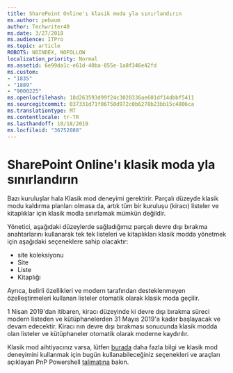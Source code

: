 ```yaml
---
title: SharePoint Online'ı klasik moda yla sınırlandırın
ms.author: pebaum
author: Techwriter40
ms.date: 3/27/2018
ms.audience: ITPro
ms.topic: article
ROBOTS: NOINDEX, NOFOLLOW
localization_priority: Normal
ms.assetid: 6e99da1c-e61d-40ba-855e-1a8f346e42fd
ms.custom:
- "1835"
- "1889"
- "9000225"
ms.openlocfilehash: 18d263593d99f24c3020336ae601df14dbbf5411
ms.sourcegitcommit: 037331d71f06750d972c0b6278b23bb15c4806ca
ms.translationtype: MT
ms.contentlocale: tr-TR
ms.lasthandoff: 10/18/2019
ms.locfileid: "36752088"
---
```

# <a name="restrict-sharepoint-online-to-classic-mode"></a>SharePoint Online'ı klasik moda yla sınırlandırın

Bazı kuruluşlar hala Klasik mod deneyimi gerektirir. Parçalı düzeyde klasik modu kaldırma planları olmasa da, artık tüm bir kuruluşu (kiracı) listeler ve kitaplıklar için klasik modla sınırlamak mümkün değildir.

Yönetici, aşağıdaki düzeylerde sağladığımız parçalı devre dışı bırakma anahtarlarını kullanarak tek tek listeleri ve kitaplıkları klasik modda yönetmek için aşağıdaki seçeneklere sahip olacaktır:

- site koleksiyonu
- Site
- Liste
- Kitaplığı

Ayrıca, belirli özellikleri ve modern tarafından desteklenmeyen özelleştirmeleri kullanan listeler otomatik olarak klasik moda geçilir.

1 Nisan 2019'dan itibaren, kiracı düzeyinde ki devre dışı bırakma süreci modern listeden ve kütüphanelerden 31 Mayıs 2019'a kadar başlayacak ve devam edecektir.  Kiracı nın devre dışı bırakması sonucunda klasik modda olan listeler ve kütüphaneler otomatik olarak moderne kaydırılır.

Klasik mod aihtiyacınız varsa, lütfen [burada](https://techcommunity.microsoft.com/t5/Microsoft-SharePoint-Blog/Delivering-SharePoint-modern-experiences/ba-p/315023) daha fazla bilgi ve klasik mod deneyimini kullanmak için bugün kullanabileceğiniz seçenekleri ve araçları açıklayan PnP Powershell [talimatına](https://docs.microsoft.com/sharepoint/dev/transform/modernize-userinterface-lists-and-libraries-optout) bakın.
